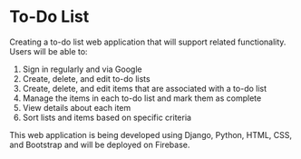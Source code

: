 # To-Do List
 
Creating a to-do list web application that will support related functionality. Users will be able to:
 1) Sign in regularly and via Google
 2) Create, delete, and edit to-do lists
 3) Create, delete, and edit items that are associated with a to-do list
 4) Manage the items in each to-do list and mark them as complete
 5) View details about each item
 6) Sort lists and items based on specific criteria

This web application is being developed using Django, Python, HTML, CSS, and Bootstrap and will be deployed on Firebase. 
